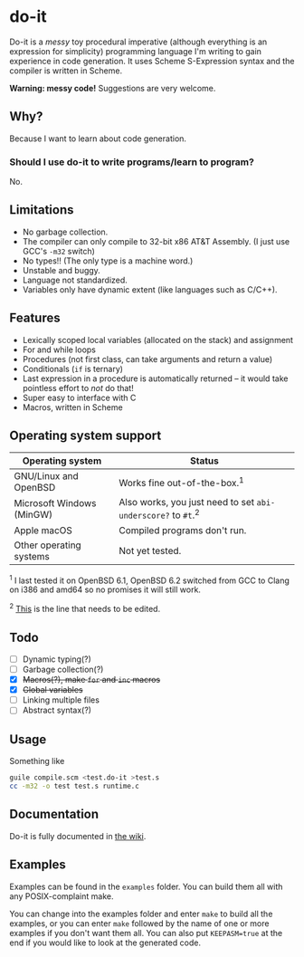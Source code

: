 # do-it
Do-it is a _messy_ toy procedural imperative (although everything is an expression for simplicity) programming language I'm writing to gain experience in code generation. It uses Scheme S-Expression syntax and the compiler is written in Scheme.

**Warning: messy code!** Suggestions are very welcome.

## Why?
Because I want to learn about code generation.

### Should I use do-it to write programs/learn to program?
No.

## Limitations
* No garbage collection.
* The compiler can only compile to 32-bit x86 AT&T Assembly.
  (I just use GCC's `-m32` switch)
* No types!! (The only type is a machine word.)
* Unstable and buggy.
* Language not standardized.
* Variables only have dynamic extent (like languages such as C/C++).

## Features
* Lexically scoped local variables (allocated on the stack) and assignment
* For and while loops
* Procedures (not first class, can take arguments and return a value)
* Conditionals (`if` is ternary)
* Last expression in a procedure is automatically returned &ndash; it would take pointless effort to *not* do that!
* Super easy to interface with C
* Macros, written in Scheme

## Operating system support
|      Operating system     |           Status             |
| ------------------------- | ---------------------------- |
| GNU/Linux and OpenBSD     | Works fine out-of-the-box.<sup>1</sup>   |
| Microsoft Windows (MinGW) | Also works, you just need to set `abi-underscore?` to `#t`.<sup>2</sup> |
| Apple macOS               | Compiled programs don't run. |
| Other operating systems   | Not yet tested.              |

<sup>1</sup> I last tested it on OpenBSD 6.1, OpenBSD 6.2 switched from GCC to Clang on i386 and amd64 so no promises it will still work.

<sup>2</sup> [This](/Jonathan50/do-it/blob/2c22eba20de3d978dde41119e608c1f6cbddadeb/compile.scm#L21) is the line that needs to be edited.

## Todo
- [ ] Dynamic typing(?)
- [ ] Garbage collection(?)
- [x] ~~Macros(?), make `for` and `inc` macros~~
- [x] ~~Global variables~~
- [ ] Linking multiple files
- [ ] Abstract syntax(?)

## Usage
Something like
```sh
guile compile.scm <test.do-it >test.s
cc -m32 -o test test.s runtime.c
```

## Documentation
Do-it is fully documented in [the wiki](https://github.com/Jonathan50/do-it/wiki).

## Examples
Examples can be found in the `examples` folder. You can build them all with any POSIX-complaint make.

You can change into the examples folder and enter `make` to build all the examples, or you can enter `make` followed by the name of one or more examples if you don't want them all. You can also put `KEEPASM=true` at the end if you would like to look at the generated code.
